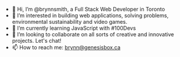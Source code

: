 - 👋 Hi, I’m @brynnsmith, a Full Stack Web Developer in Toronto
- 👀 I’m interested in building web applications, solving problems, environmental sustainability and video games.
- 🌱 I’m currently learning JavaScript with #100Devs
- 💞️ I’m looking to collaborate on all sorts of creative and innovative projects. Let's chat!
- 📫 How to reach me: brynn@genesisbox.ca

<!---
brynnsmith/brynnsmith is a ✨ special ✨ repository because its `README.md` (this file) appears on your GitHub profile.
You can click the Preview link to take a look at your changes.
--->
